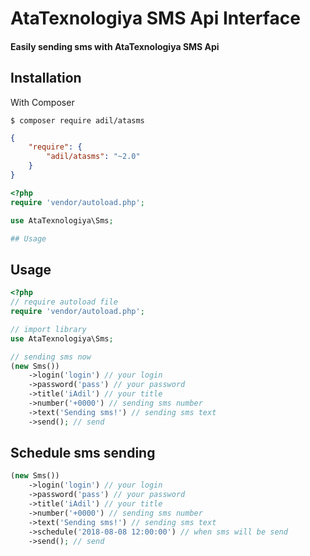 # AtaTexnologiya SMS Api Interface
#### Easily sending sms with AtaTexnologiya SMS Api

## Installation
With Composer

```
$ composer require adil/atasms
```

```json
{
    "require": {
        "adil/atasms": "~2.0"
    }
}
```

```php
<?php
require 'vendor/autoload.php';

use AtaTexnologiya\Sms;

## Usage
```

## Usage


```php
<?php
// require autoload file
require 'vendor/autoload.php';

// import library
use AtaTexnologiya\Sms;

// sending sms now
(new Sms())
    ->login('login') // your login
    ->password('pass') // your password
    ->title('iAdil') // your title
    ->number('+0000') // sending sms number
    ->text('Sending sms!') // sending sms text
    ->send(); // send
```  

## Schedule sms sending
```php
(new Sms())
    ->login('login') // your login
    ->password('pass') // your password
    ->title('iAdil') // your title
    ->number('+0000') // sending sms number
    ->text('Sending sms!') // sending sms text
    ->schedule('2018-08-08 12:00:00') // when sms will be send
    ->send(); // send
```
